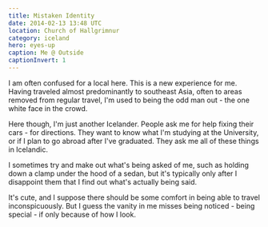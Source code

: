 ```yaml
---
title: Mistaken Identity
date: 2014-02-13 13:48 UTC
location: Church of Hallgrimnur
category: iceland
hero: eyes-up
caption: Me @ Outside
captionInvert: 1
---
```


I am often confused for a local here.  This is a new experience for me.  Having traveled almost predominantly to southeast Asia, often to areas removed from regular travel, I'm used to being the odd man out - the one white face in the crowd.

Here though, I'm just another Icelander.  People ask me for help fixing their cars - for directions.  They want to know what I'm studying at the University, or if I plan to go abroad after I've graduated.  They ask me all of these things in Icelandic.

I sometimes try and make out what's being asked of me, such as holding down a clamp under the hood of a sedan, but it's typically only after I disappoint them that I find out what's actually being said.

It's cute, and I suppose there should be some comfort in being able to travel inconspicuously.  But I guess the vanity in me misses being noticed - being special - if only because of how I look.
